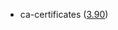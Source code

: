 - ca-certificates ([3.90](https://firefox-source-docs.mozilla.org/security/nss/releases/nss_3_90.html))
